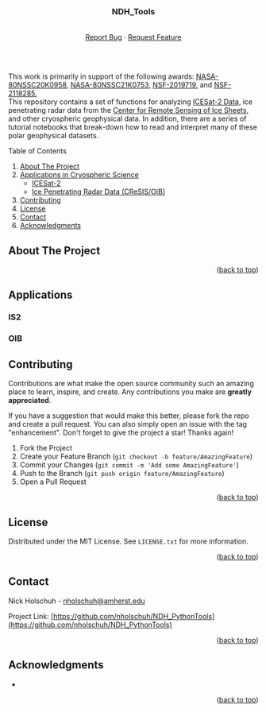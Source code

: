 <div id="top"></div>
<!--
-->



<!-- PROJECT SHIELDS -->
<!--
*** I'm using markdown "reference style" links for readability.
*** Reference links are enclosed in brackets [ ] instead of parentheses ( ).
*** See the bottom of this document for the declaration of the reference variables
*** for contributors-url, forks-url, etc. This is an optional, concise syntax you may use.
*** https://www.markdownguide.org/basic-syntax/#reference-style-links

[![Contributors][contributors-shield]][contributors-url]
[![Forks][forks-shield]][forks-url]
[![Stargazers][stars-shield]][stars-url]
[![Issues][issues-shield]][issues-url]
[![MIT License][license-shield]][license-url]
[![LinkedIn][linkedin-shield]][linkedin-url]
-->


<!-- PROJECT LOGO -->
<br />
<div align="center">

<!--
  <a href="https://github.com/github_username/repo_name">
    <img src="images/logo.png" alt="Logo" width="80" height="80">
  </a>
-->

<h3 align="center">NDH_Tools</h3>

  <p align="center">
    <br />
    <a href="https://github.com/nholschuh/NDH_PythonTools/issues">Report Bug</a>
    ·
    <a href="https://github.com/nholschuh/NDH_PythonTools/issues">Request Feature</a>
</p>
<br>

<br>
<p align="left">
This work is primarily in support of the following awards: <a href="https://nspires.nasaprs.com/external/solicitations/summary.do?solId=%7bE0000836-B11D-EBF3-80E3-260784082E4B%7d&path=&method=init">NASA-80NSSC20K0958,</a> <a href="https://nspires.nasaprs.com/external/solicitations/summary.do?solId=%7BC33D2D0F-904C-4B9A-A954-C0FD8DECD7C2%7D&path=&method=init">NASA-80NSSC21K0753,</a> <a href="https://www.nsf.gov/awardsearch/showAward?AWD_ID=2019719&HistoricalAwards=false">NSF-2019719,</a> and <a href="https://www.nsf.gov/awardsearch/showAward?AWD_ID=2118285&HistoricalAwards=false">NSF-2118285.</a>
<br>
    This repository contains a set of functions for analyzing <a href="https://nsidc.org/data/icesat-2">ICESat-2 Data,</a> ice penetrating radar data from the <a href="https://data.cresis.ku.edu/">Center for Remote Sensing of Ice Sheets</a>, and other cryospheric geophysical data. In addition, there are a series of tutorial notebooks that break-down how to read and interpret many of these polar geophysical datasets.
  </p>

</div>



<!-- TABLE OF CONTENTS -->
Table of Contents
  <ol>
    <li>
      <a href="#about-the-project">About The Project</a>
    </li>
    <li>
      <a href="#applications">Applications in Cryospheric Science</a>
      <ul>
        <li><a href="#is2">ICESat-2</a></li>
        <li><a href="#oib">Ice Penetrating Radar Data (CReSIS/OIB)</a></li>
      </ul>
    </li>
    <li><a href="#contributing">Contributing</a></li>
    <li><a href="#license">License</a></li>
    <li><a href="#contact">Contact</a></li>
    <li><a href="#acknowledgments">Acknowledgments</a></li>
  </ol>




<!-- ABOUT THE PROJECT -->
## About The Project


<p align="right">(<a href="#top">back to top</a>)</p>


<!-- Applications -->
## Applications


### IS2


### OIB




<!-- CONTRIBUTING -->
## Contributing

Contributions are what make the open source community such an amazing place to learn, inspire, and create. Any contributions you make are **greatly appreciated**.

If you have a suggestion that would make this better, please fork the repo and create a pull request. You can also simply open an issue with the tag "enhancement".
Don't forget to give the project a star! Thanks again!

1. Fork the Project
2. Create your Feature Branch (`git checkout -b feature/AmazingFeature`)
3. Commit your Changes (`git commit -m 'Add some AmazingFeature'`)
4. Push to the Branch (`git push origin feature/AmazingFeature`)
5. Open a Pull Request

<p align="right">(<a href="#top">back to top</a>)</p>



<!-- LICENSE -->
## License

Distributed under the MIT License. See `LICENSE.txt` for more information.

<p align="right">(<a href="#top">back to top</a>)</p>



<!-- CONTACT -->
## Contact

Nick Holschuh - nholschuh@amherst.edu

Project Link: [https://github.com/nholschuh/NDH_PythonTools](https://github.com/nholschuh/NDH_PythonTools)

<p align="right">(<a href="#top">back to top</a>)</p>



<!-- ACKNOWLEDGMENTS -->
## Acknowledgments

* []()

<p align="right">(<a href="#top">back to top</a>)</p>


